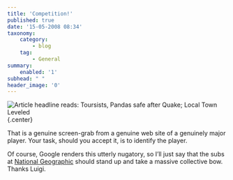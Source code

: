 ```yaml
---
title: 'Competition!'
published: true
date: '15-05-2008 08:34'
taxonomy:
    category:
        - blog
    tag:
        - General
summary:
    enabled: '1'
subhead: " "
header_image: '0'
---
```


![Article headline reads: Toursists, Pandas safe after Quake; Local Town Leveled](/quake.jpg){.center}

That is a genuine screen-grab from a genuine web site of a genuinely major player. Your task, should you accept it, is to identify the player.

Of course, Google renders this utterly nugatory, so I’ll just say that the subs at [National Geographic](https://web.archive.org/web/20080520034730/http://news.nationalgeographic.com/news/2008/05/080514-wolong-quake.html) should stand up and take a massive collective bow. Thanks Luigi.
